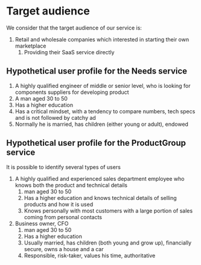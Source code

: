 # Target audience 

We consider that the target audience of our service is:
1. Retail and wholesale companies which interested in starting their own marketplace
    1. Providing their SaaS service directly 

## Hypothetical user profile for the Needs service

1. A highly qualified engineer of middle or senior level, who is looking for components suppliers for developing product
2. A man aged 30 to 50 
3. Has a higher education
4. Has a critical mindset, with a tendency to compare numbers, tech specs and is not followed by catchy ad
5. Normally he is married, has children (either young or adult), endowed

## Hypothetical user profile for the ProductGroup service

It is possible to identify several types of users

1. A highly qualified and experienced sales department employee who knows both the product and technical details
    1. man aged 30 to 50
    2. Has a higher education and knows technical details of selling products and how it is used
    3. Knows personally with most customers with a large portion of sales coming from personal contacts
2. Business owner, CFO
    1. man aged 30 to 50
    2. Has a higher education
    6. Usually married, has children (both young and grow up), financially secure, owns a house and a car
    7. Responsible, risk-taker, values his time, authoritative
